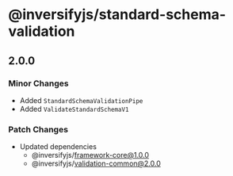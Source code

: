 # @inversifyjs/standard-schema-validation

## 2.0.0

### Minor Changes

- Added `StandardSchemaValidationPipe`
- Added `ValidateStandardSchemaV1`

### Patch Changes

- Updated dependencies
  - @inversifyjs/framework-core@1.0.0
  - @inversifyjs/validation-common@2.0.0
